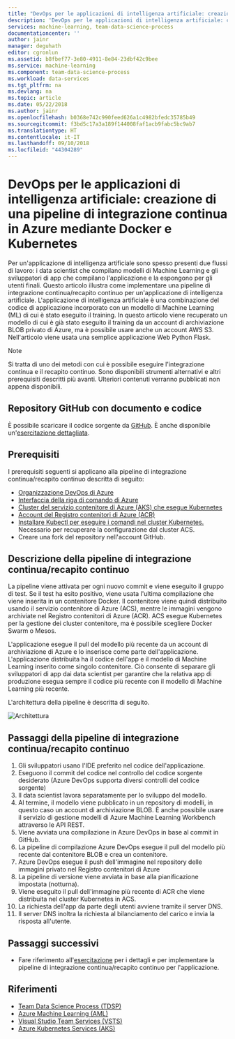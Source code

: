```yaml
---
title: "DevOps per le applicazioni di intelligenza artificiale: creazione di una pipeline di integrazione continua in Azure mediante un'applicazione Docker, Kubernetes e Python Flask"
description: 'DevOps per le applicazioni di intelligenza artificiale: creazione di una pipeline di integrazione continua in Azure mediante Docker e Kubernetes'
services: machine-learning, team-data-science-process
documentationcenter: ''
author: jainr
manager: deguhath
editor: cgronlun
ms.assetid: b8fbef77-3e80-4911-8e84-23dbf42c9bee
ms.service: machine-learning
ms.component: team-data-science-process
ms.workload: data-services
ms.tgt_pltfrm: na
ms.devlang: na
ms.topic: article
ms.date: 05/22/2018
ms.author: jainr
ms.openlocfilehash: b0368e742c990feed626a1c4982bfedc35785b49
ms.sourcegitcommit: f3bd5c17a3a189f144008faf1acb9fabc5bc9ab7
ms.translationtype: HT
ms.contentlocale: it-IT
ms.lasthandoff: 09/10/2018
ms.locfileid: "44304289"
---
```

# <a name="devops-for-artificial-intelligence-ai-applications-creating-continuous-integration-pipeline-on-azure-using-docker-and-kubernetes"></a>DevOps per le applicazioni di intelligenza artificiale: creazione di una pipeline di integrazione continua in Azure mediante Docker e Kubernetes
Per un'applicazione di intelligenza artificiale sono spesso presenti due flussi di lavoro: i data scientist che compilano modelli di Machine Learning e gli sviluppatori di app che compilano l'applicazione e la espongono per gli utenti finali. Questo articolo illustra come implementare una pipeline di integrazione continua/recapito continuo per un'applicazione di intelligenza artificiale. L'applicazione di intelligenza artificiale è una combinazione del codice di applicazione incorporato con un modello di Machine Learning (ML) di cui è stato eseguito il training. In questo articolo viene recuperato un modello di cui è già stato eseguito il training da un account di archiviazione BLOB privato di Azure, ma è possibile usare anche un account AWS S3. Nell'articolo viene usata una semplice applicazione Web Python Flask.

> [!NOTE]
> Si tratta di uno dei metodi con cui è possibile eseguire l'integrazione continua e il recapito continuo. Sono disponibili strumenti alternativi e altri prerequisiti descritti più avanti. Ulteriori contenuti verranno pubblicati non appena disponibili.
>
>

## <a name="github-repository-with-document-and-code"></a>Repository GitHub con documento e codice
È possibile scaricare il codice sorgente da [GitHub](https://github.com/Azure/DevOps-For-AI-Apps). È anche disponibile un'[esercitazione dettagliata](https://github.com/Azure/DevOps-For-AI-Apps/blob/master/Tutorial.md).

## <a name="pre-requisites"></a>Prerequisiti
I prerequisiti seguenti si applicano alla pipeline di integrazione continua/recapito continuo descritta di seguito:
* [Organizzazione DevOps di Azure](https://docs.microsoft.com/azure/devops/organizations/accounts/create-organization-msa-or-work-student)
* [Interfaccia della riga di comando di Azure](https://docs.microsoft.com/cli/azure/install-azure-cli?view=azure-cli-latest)
* [Cluster del servizio contenitore di Azure (AKS) che esegue Kubernetes](https://docs.microsoft.com/azure/container-service/kubernetes/container-service-tutorial-kubernetes-deploy-cluster)
* [Account del Registro contenitori di Azure (ACR)](https://docs.microsoft.com/azure/container-registry/container-registry-get-started-portal)
* [Installare Kubectl per eseguire i comandi nel cluster Kubernetes.](https://kubernetes.io/docs/tasks/tools/install-kubectl/) Necessario per recuperare la configurazione dal cluster ACS. 
* Creare una fork del repository nell'account GitHub.

## <a name="description-of-the-cicd-pipeline"></a>Descrizione della pipeline di integrazione continua/recapito continuo
La pipeline viene attivata per ogni nuovo commit e viene eseguito il gruppo di test. Se il test ha esito positivo, viene usata l'ultima compilazione che viene inserita in un contenitore Docker. Il contenitore viene quindi distribuito usando il servizio contenitore di Azure (ACS), mentre le immagini vengono archiviate nel Registro contenitori di Azure (ACR). ACS esegue Kubernetes per la gestione dei cluster contenitore, ma è possibile scegliere Docker Swarm o Mesos.

L'applicazione esegue il pull del modello più recente da un account di archiviazione di Azure e lo inserisce come parte dell'applicazione. L'applicazione distribuita ha il codice dell'app e il modello di Machine Learning inserito come singolo contenitore. Ciò consente di separare gli sviluppatori di app dai data scientist per garantire che la relativa app di produzione esegua sempre il codice più recente con il modello di Machine Learning più recente.

L'architettura della pipeline è descritta di seguito. 

![Architettura](./media/ci-cd-flask/Architecture.PNG?raw=true)

## <a name="steps-of-the-cicd-pipeline"></a>Passaggi della pipeline di integrazione continua/recapito continuo
1. Gli sviluppatori usano l'IDE preferito nel codice dell'applicazione.
2. Eseguono il commit del codice nel controllo del codice sorgente desiderato (Azure DevOps supporta diversi controlli del codice sorgente)
3. Il data scientist lavora separatamente per lo sviluppo del modello.
4. Al termine, il modello viene pubblicato in un repository di modelli, in questo caso un account di archiviazione BLOB. È anche possibile usare il servizio di gestione modelli di Azure Machine Learning Workbench attraverso le API REST.
5. Viene avviata una compilazione in Azure DevOps in base al commit in GitHub.
6. La pipeline di compilazione Azure DevOps esegue il pull del modello più recente dal contenitore BLOB e crea un contenitore.
7. Azure DevOps esegue il push dell'immagine nel repository delle immagini privato nel Registro contenitori di Azure
8. La pipeline di versione viene avviata in base alla pianificazione impostata (notturna).
9. Viene eseguito il pull dell'immagine più recente di ACR che viene distribuita nel cluster Kubernetes in ACS.
10. La richiesta dell'app da parte degli utenti avviene tramite il server DNS.
11. Il server DNS inoltra la richiesta al bilanciamento del carico e invia la risposta all'utente.

## <a name="next-steps"></a>Passaggi successivi
* Fare riferimento all'[esercitazione](https://github.com/Azure/DevOps-For-AI-Apps/blob/master/Tutorial.md) per i dettagli e per implementare la pipeline di integrazione continua/recapito continuo per l'applicazione.

## <a name="references"></a>Riferimenti
* [Team Data Science Process (TDSP)](https://aka.ms/tdsp)
* [Azure Machine Learning (AML)](https://docs.microsoft.com/azure/machine-learning/service/)
* [Visual Studio Team Services (VSTS)](https://www.visualstudio.com/vso/)
* [Azure Kubernetes Services (AKS)](https://docs.microsoft.com/azure/aks/intro-kubernetes)
